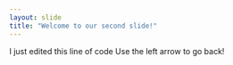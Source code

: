 ```yaml
---
layout: slide
title: "Welcome to our second slide!"
---
```

I just edited this line of code
Use the left arrow to go back!
